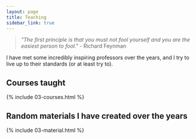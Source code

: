 ```yaml
---
layout: page
title: Teaching 
sidebar_link: true
---
```


> _"The first principle is that you must not fool yourself and you are the easiest person to fool."_ - Richard Feynman

I have met some incredibly inspiring professors over the years, and I try to live up to their standards (or at least try to).

## Courses taught

{% include 03-courses.html %}




## Random materials I have created over the years

{% include 03-material.html %}